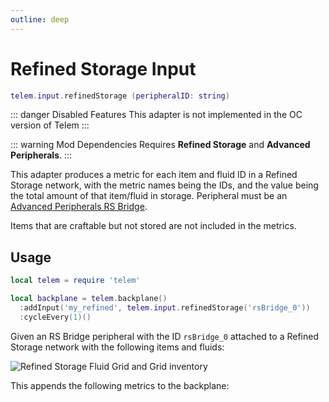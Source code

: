 ```yaml
---
outline: deep
---
```


# Refined Storage Input <RepoLink path="lib/input/RefinedStorageInputAdapter.lua" />

```lua
telem.input.refinedStorage (peripheralID: string)
```

::: danger Disabled Features
This adapter is not implemented in the OC version of Telem
:::

::: warning Mod Dependencies
Requires **Refined Storage** and **Advanced Peripherals**.
:::

This adapter produces a metric for each item and fluid ID in a Refined Storage network, with the metric names being the IDs, and the value being the total amount of that item/fluid in storage. Peripheral must be an [Advanced Peripherals RS Bridge](https://docs.advanced-peripherals.de/peripherals/rs_bridge/).

Items that are craftable but not stored are not included in the metrics.

## Usage

```lua
local telem = require 'telem'

local backplane = telem.backplane()
  :addInput('my_refined', telem.input.refinedStorage('rsBridge_0'))
  :cycleEvery(1)()
```

Given an RS Bridge peripheral with the ID `rsBridge_0` attached to a Refined Storage network with the following items and fluids:

![Refined Storage Fluid Grid and Grid inventory](/assets/rs-inventory.webp)

This appends the following metrics to the backplane:

<MetricTable
  :metrics="[
    {
      name: 'storage:minecraft:lava',
      value: 23.810,
      unit: 'B',
      adapter: 'my_refined',
      source: 'rsBridge_0'
    },
    {
      name: 'storage:minecraft:oak_planks',
      value: 3,
      unit: 'item',
      adapter: 'my_refined',
      source: 'rsBridge_0'
    },
    {
      name: 'storage:minecraft:redstone',
      value: 459,
      unit: 'item',
      adapter: 'my_refined',
      source: 'rsBridge_0'
    }
  ]"
/>
